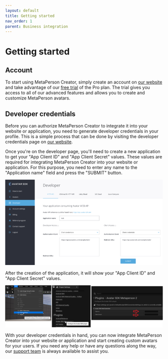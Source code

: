 ```yaml
---
layout: default
title: Getting started
nav_order: 1
parent: Business integration
---
```


# [](#header-1)Getting started

## [](#header-2)Account

To start using MetaPerson Creator, simply create an account on [our website](https://accounts.avatarsdk.com) and take advantage of our [free trial](https://avatarsdk.com/pricing-cloud/) of the Pro plan. The trial gives you access to all of our advanced features and allows you to create and customize MetaPerson avatars. 


## [](#header-2)Developer credentials

Before you can authorize MetaPerson Creator to integrate it into your website or application, you need to generate developer credentials in your profile. This is a simple process that can be done by visiting the developer credentials page on [our website](https://accounts.avatarsdk.com/developer/#web-api).

Once you're on the developer page, you'll need to create a new application to get your "App Client ID" and "App Client Secret" values. These values are required for integrating MetaPerson Creator into your website or application. For this purpose, you need to enter any name to the "Application name" field and press the "SUBMIT" button.

![](assets/img/application.png)

After the creation of the application, it will show your "App Client ID" and "App Client Secret" values.

![](assets/img/credentials.png)

With your developer credentials in hand, you can now integrate MetaPerson Creator into your website or application and start creating custom avatars for your users. If you need any help or have any questions along the way, our [support team](mailto:support@avatarsdk.com) is always available to assist you.
